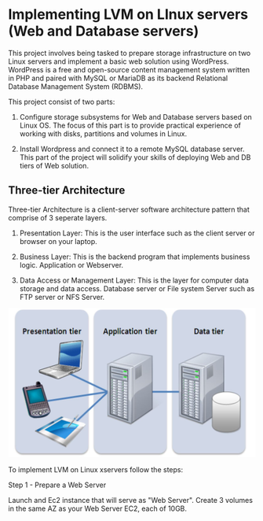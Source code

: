 # Implementing LVM on LInux servers (Web and Database servers)
This project involves being tasked to prepare storage infrastructure on two Linux servers and implement a basic web solution using WordPress. WordPress is a free and open-source content management system written in PHP and paired with MySQL or MariaDB as its backend Relational Database Management System (RDBMS).

This project consist of two parts:

1. Configure storage subsystems for Web and Database servers based on Linux OS. The focus of this part is to provide practical experience of working with disks, partitions and volumes in Linux.

2. Install Wordpress and connect it to a remote MySQL database server. This part of the project will solidify your skills of deploying Web and DB tiers of Web solution. 

## Three-tier Architecture

Three-tier Architecture is a client-server software architecture pattern that comprise of 3 seperate layers.

1. Presentation Layer: This is the user interface such as the client server or browser on your laptop.

2. Business Layer: This is the backend program that implements business logic. Application or Webserver.

3. Data Access or Management Layer: This is the layer for computer data storage and data access. Database server or File system Server such as FTP server or NFS Server.

![representation](./images/image_representation.PNG)

To implement LVM on Linux xservers follow the steps:

Step 1 - Prepare a Web Server

Launch and Ec2 instance that will serve as "Web Server". Create 3 volumes in the same AZ as your Web Server EC2, each of 10GB.




